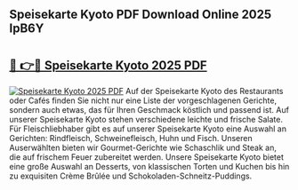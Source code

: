 ## Speisekarte Kyoto PDF Download Online 2025 IpB6Y

# <h2><a href="http://gcdy3l1.nevu.top/?p=Speisekarte+Kyoto">🔗 👉🔴 Speisekarte Kyoto 2025 PDF</a></h2>

[![Speisekarte Kyoto 2025 PDF](https://i.imgur.com/dBaPXMq.png)](http://gcdy3l1.nevu.top/?p=Speisekarte+Kyoto)
Auf der Speisekarte Kyoto des Restaurants oder Cafés finden Sie nicht nur eine Liste der vorgeschlagenen Gerichte, sondern auch etwas, das für Ihren Geschmack köstlich und passend ist. Auf unserer Speisekarte Kyoto stehen verschiedene leichte und frische Salate. Für Fleischliebhaber gibt es auf unserer Speisekarte Kyoto eine Auswahl an Gerichten: Rindfleisch, Schweinefleisch, Huhn und Fisch. Unseren Auserwählten bieten wir Gourmet-Gerichte wie Schaschlik und Steak an, die auf frischem Feuer zubereitet werden. Unsere Speisekarte Kyoto bietet eine große Auswahl an Desserts, von klassischen Torten und Kuchen bis hin zu exquisiten Crème Brûlée und Schokoladen-Schneitz-Puddings.
